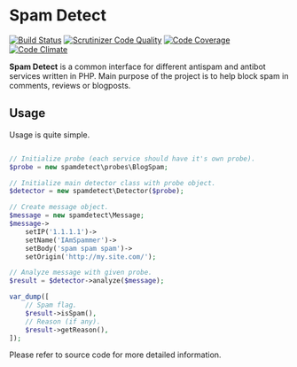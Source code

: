 Spam Detect
===========

[![Build Status](https://travis-ci.org/herroffizier/spamdetect.svg?branch=master)](https://travis-ci.org/herroffizier/spamdetect) [![Scrutinizer Code Quality](https://scrutinizer-ci.com/g/herroffizier/spamdetect/badges/quality-score.png?b=master)](https://scrutinizer-ci.com/g/herroffizier/spamdetect/?branch=master) [![Code Coverage](https://scrutinizer-ci.com/g/herroffizier/spamdetect/badges/coverage.png?b=master)](https://scrutinizer-ci.com/g/herroffizier/spamdetect/?branch=master) [![Code Climate](https://codeclimate.com/github/herroffizier/spamdetect/badges/gpa.svg)](https://codeclimate.com/github/herroffizier/spamdetect)

**Spam Detect** is a common interface for different antispam and antibot services written in PHP. Main purpose of the project is to help block spam in comments, reviews or blogposts.

Usage
-----

Usage is quite simple.

```php

// Initialize probe (each service should have it's own probe).
$probe = new spamdetect\probes\BlogSpam;

// Initialize main detector class with probe object.
$detector = new spamdetect\Detector($probe);

// Create message object.
$message = new spamdetect\Message;
$message->
    setIP('1.1.1.1')->
    setName('IAmSpammer')->
    setBody('spam spam spam')->
    setOrigin('http://my.site.com/');

// Analyze message with given probe.
$result = $detector->analyze($message);

var_dump([
    // Spam flag.
    $result->isSpam(),
    // Reason (if any).
    $result->getReason(),
]);
```

Please refer to source code for more detailed information.